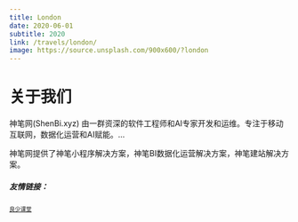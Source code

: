 ```yaml
---
title: London
date: 2020-06-01
subtitle: 2020
link: /travels/london/
image: https://source.unsplash.com/900x600/?london
---
```


# 关于我们

神笔网(ShenBi.xyz) 由一群资深的软件工程师和AI专家开发和运维。专注于移动互联网，数据化运营和AI赋能。...

神笔网提供了神笔小程序解决方案，神笔BI数据化运营解决方案，神笔建站解决方案。


##### 友情链接：

<font size="1">[良少课堂](https://blog.csdn.net/shendl) </font>


